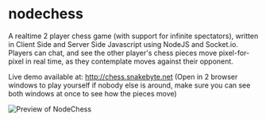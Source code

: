 nodechess
=========

A realtime 2 player chess game (with support for infinite spectators), written in Client Side and Server Side Javascript using NodeJS and Socket.io.   Players can chat, and see the other player's chess pieces move pixel-for-pixel in real time, as they contemplate moves against their opponent.

Live demo available at:  http://chess.snakebyte.net (Open in 2 browser windows to play yourself if nobody else is around, make sure you can see both windows at once to see how the pieces move)

![Preview of NodeChess](http://i.imgur.com/tjnKP.jpg "NodeChess Preview")